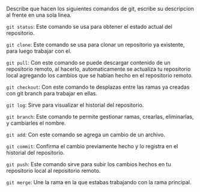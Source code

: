 Describe que hacen los siguientes comandos de git, escribe su descripcion al frente en una sola linea.

`git status`: Este comando se usa para obtener el estado actual del repositorio.

`git clone`: Este comando se usa para clonar un repositorio ya existente, para luego trabajar con el.

`git pull`: Con este comando se puede descargar contenido de un repositorio remoto, al hacerlo, automaticamente se actualiza tu repositorio local agregando los cambios que se habian hecho en el repositorio remoto.

`git checkout`: Con este comando te desplazas entre las ramas ya creadas con git branch para trabajar en ellas.

`git log`: Sirve para visualizar el historial del repositorio.

`git branch`: Este comando te permite gestionar ramas, crearlas, eliminarlas, y cambiarles el nombre.

`git add`: Con este comando se agrega un cambio de un archivo.

`git commit`: Confirma el cambio previamente hecho y lo registra en el historial del repositorio.

`git push`: Este comando sirve para subir los cambios hechos en tu repositorio local al repositorio remoto.

`git merge`: Une la rama en la que estabas trabajando con la rama principal.